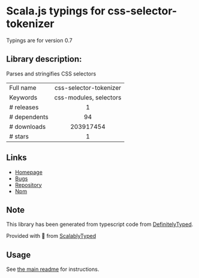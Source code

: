 
# Scala.js typings for css-selector-tokenizer

Typings are for version 0.7

## Library description:
Parses and stringifies CSS selectors

|                    |                 |
| ------------------ | :-------------: |
| Full name          | css-selector-tokenizer |
| Keywords           | css-modules, selectors |
| # releases         | 1 |
| # dependents       | 94 |
| # downloads        | 203917454 |
| # stars            | 1 |

## Links
- [Homepage](https://github.com/css-modules/css-selector-tokenizer)
- [Bugs](https://github.com/css-modules/css-selector-tokenizer/issues)
- [Repository](https://github.com/css-modules/css-selector-tokenizer)
- [Npm](https://www.npmjs.com/package/css-selector-tokenizer)
    


## Note
This library has been generated from typescript code from [DefinitelyTyped](https://definitelytyped.org).

Provided with :purple_heart: from [ScalablyTyped](https://github.com/oyvindberg/ScalablyTyped)

## Usage
See [the main readme](../../readme.md) for instructions.


